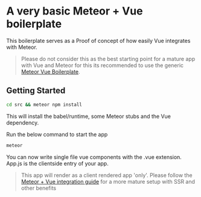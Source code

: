 # A very basic Meteor + Vue boilerplate
This boilerplate serves as a Proof of concept of how easily Vue integrates with Meteor. 

> Please do not consider this as the best starting point for a mature app with Vue and Meteor 
for this its recommended to use the generic [Meteor Vue Boilerplate](https://github.com/chris-visser/meteor-vue-boilerplate).

## Getting Started
```bash
cd src && meteor npm install
```

This will install the babel/runtime, some Meteor stubs and the Vue dependency.

Run the below command to start the app
```bash
meteor
```

You can now write single file vue components with the .vue extension. App.js is 
the clientside entry of your app.

> This app will render as a client rendered app 'only'. Please follow the [Meteor + Vue integration guide](https://guide.meteor.com/vue.html) 
for a more mature setup with SSR and other benefits
